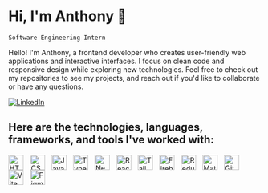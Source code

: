 # Hi, I'm Anthony 👋

`Software Engineering Intern`

Hello! I'm Anthony, a frontend developer who creates user-friendly web applications and interactive interfaces. I focus on clean code and responsive design while exploring new technologies. Feel free to check out my repositories to see my projects, and reach out if you'd like to collaborate or have any questions.

[![LinkedIn](https://img.shields.io/badge/LinkedIn-0077B5?style=for-the-badge&logo=linkedin&logoColor=white)](https://www.linkedin.com/in/anthony-hoang22/)


## Here are the technologies, languages, frameworks, and tools I've worked with:
<img align="left" alt="HTML" width="30px" style="padding-right:10px;" src="https://cdn.jsdelivr.net/gh/devicons/devicon/icons/html5/html5-plain.svg" />
<img align="left" alt="CSS" width="30px" style="padding-right:10px;" src="https://cdn.jsdelivr.net/gh/devicons/devicon/icons/css3/css3-plain.svg" />
<img align="left" alt="JavaScript" width="30px" style="padding-right:10px;" src="https://cdn.jsdelivr.net/gh/devicons/devicon/icons/javascript/javascript-plain.svg" />
<img align="left" alt="TypeScript" width="30px" style="padding-right:10px;" src="https://cdn.jsdelivr.net/gh/devicons/devicon/icons/typescript/typescript-plain.svg" />
<img align="left" alt="Next.js" width="30px" style="padding-right:10px;" src="https://cdn.jsdelivr.net/gh/devicons/devicon/icons/nextjs/nextjs-original.svg" />
<img align="left" alt="React" width="30px" style="padding-right:10px;" src="https://cdn.jsdelivr.net/gh/devicons/devicon/icons/react/react-original.svg" />
<img align="left" alt="Tailwind" width="30px" style="padding-right:10px;" src="https://www.vectorlogo.zone/logos/tailwindcss/tailwindcss-icon.svg" />
<img align="left" alt="Firebase" width="30px" style="padding-right:10px;" src="https://w7.pngwing.com/pngs/562/910/png-transparent-firebase-angularjs-serverless-computing-node-js-others-angle-rectangle-orange-thumbnail.png" />
<img align="left" alt="Redux" width="30px" style="padding-right:10px;" src="https://cdn.jsdelivr.net/gh/devicons/devicon/icons/redux/redux-original.svg" />
<img align="left" alt="MaterialUI" width="30px" style="padding-right:10px;" src="https://cdn.jsdelivr.net/gh/devicons/devicon/icons/materialui/materialui-plain.svg" />
<img align="left" alt="Git" width="30px" style="padding-right:10px;" src="https://cdn.jsdelivr.net/gh/devicons/devicon/icons/git/git-original.svg" />
<img align="left" alt="Vite" width="30px" style="padding-right:10px;" src="https://upload.wikimedia.org/wikipedia/commons/thumb/f/f1/Vitejs-logo.svg/1039px-Vitejs-logo.svg.png" />
<img align="left" alt="Figma" width="30px" style="padding-right:10px;" src="https://cdn.jsdelivr.net/gh/devicons/devicon/icons/figma/figma-original.svg" />
